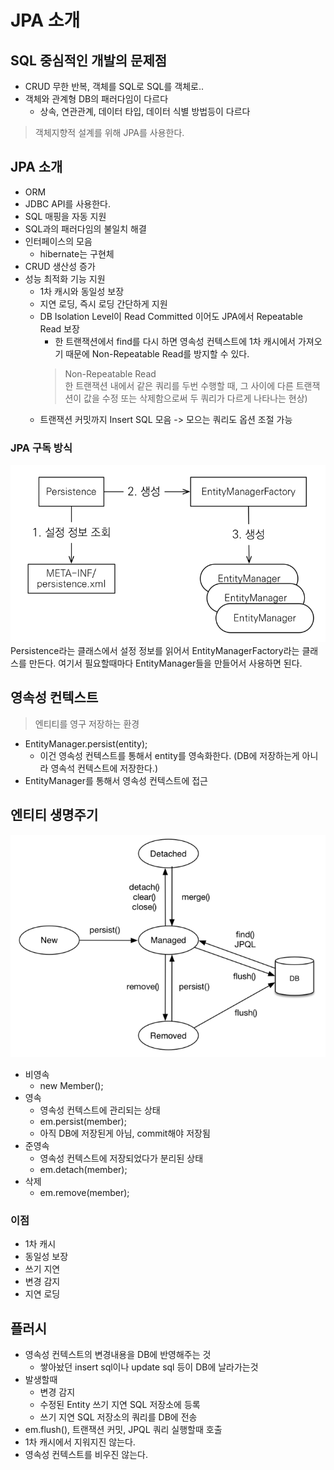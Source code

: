 # JPA 소개
## SQL 중심적인 개발의 문제점
- CRUD 무한 반복, 객체를 SQL로 SQL를 객체로..
- 객체와 관계형 DB의 패러다임이 다르다
    - 상속, 연관관계, 데이터 타입, 데이터 식별 방법등이 다르다

> 객체지향적 설계를 위해 JPA를 사용한다.

## JPA 소개
- ORM
- JDBC API를 사용한다.
- SQL 매핑을 자동 지원
- SQL과의 패러다임의 불일치 해결
- 인터페이스의 모음
    - hibernate는 구현체
- CRUD 생산성 증가
- 성능 최적화 기능 지원
    - 1차 캐시와 동일성 보장
    - 지연 로딩, 즉시 로딩 간단하게 지원
    - DB Isolation Level이 Read Committed 이어도 JPA에서 Repeatable Read 보장
        - 한 트랜잭션에서 find를 다시 하면 영속성 컨텍스트에 1차 캐시에서 가져오기 때문에 Non-Repeatable Read를 방지할 수 있다.
        > Non-Repeatable Read   
          한 트랜잭션 내에서 같은 쿼리를 두번 수행할 때, 그 사이에 다른 트랜잭션이 값을 수정 또는 삭제함으로써 두 쿼리가 다르게 나타나는 현상) 
    - 트랜잭션 커밋까지 Insert SQL 모음 -> 모으는 쿼리도 옵션 조절 가능

### JPA 구독 방식

![img.png](img.png)
Persistence라는 클래스에서 설정 정보를 읽어서 EntityManagerFactory라는 클래스를 만든다.
여기서 필요할때마다 EntityManager들을 만들어서 사용하면 된다.

## 영속성 컨텍스트
> 엔티티를 영구 저장하는 환경

- EntityManager.persist(entity);
    - 이건 영속성 컨텍스트를 통해서 entity를 영속화한다. (DB에 저장하는게 아니라 영속석 컨텍스트에 저장한다.)
- EntityManager를 통해서 영속성 컨텍스트에 접근

## 엔티티 생명주기
![img_1.png](img_1.png)
- 비영속
    - new Member();
- 영속
    - 영속성 컨텍스트에 관리되는 상태
    - em.persist(member);
    - 아직 DB에 저장된게 아님, commit해야 저장됨
- 준영속
    - 영속성 컨텍스트에 저장되었다가 분리된 상태
    - em.detach(member);
- 삭제
    - em.remove(member);    

### 이점
- 1차 캐시
- 동일성 보장
- 쓰기 지연
- 변경 감지
- 지연 로딩

## 플러시
- 영속성 컨텍스트의 변경내용을 DB에 반영해주는 것
    - 쌓아놨던 insert sql이나 update sql 등이 DB에 날라가는것
- 발생할때
    - 변경 감지
    - 수정된 Entity 쓰기 지연 SQL 저장소에 등록
    - 쓰기 지연 SQL 저장소의 쿼리를 DB에 전송
- em.flush(), 트랜잭션 커밋, JPQL 쿼리 실행할때 호출
- 1차 캐시에서 지워지진 않는다.
- 영속성 컨텍스트를 비우진 않는다.